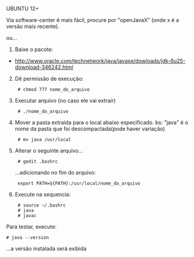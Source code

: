 UBUNTU 12+

Via software-center é mais fácil, procure por  "openJavaX" (onde x é a versão mais recente).


ou...


1. Baixe o pacote: 

* http://www.oracle.com/technetwork/java/javase/dowloads/jdk-6u25-download-346242.html

2. Dê permissão de execução:

		# chmod 777 nome_do_arquivo

3. Executar arquivo (no caso ele vai extrair)

		# ./nome_do_arquivo

4. Mover a pasta extraida para o local abaixo especificado.
bs: "java" é o nome da pasta que foi descompactada(pode haver variação)

		# mv java /usr/local

5. Alterar o seguinte arquivo...

		# gedit .bashrc

	...adicionando no fim do arquivo:

		export PATH=${PATH}:/usr/local/nome_do_arquivo

6. Execute na sequencia:

		# source ~/.bashrc
		# java
		# javac



Para testar, execute:

	# java --version

...a versão instalada será exibida
